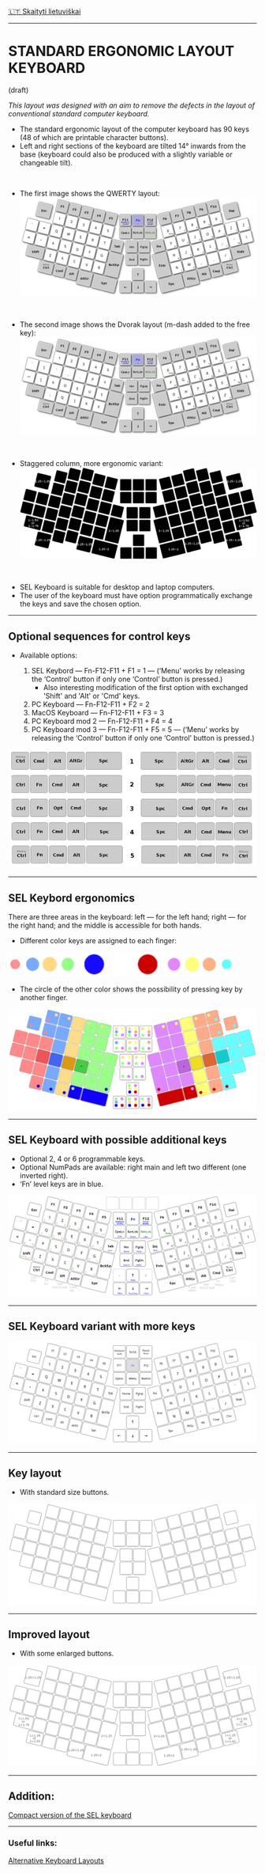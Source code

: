 [🇱🇹 Skaityti lietuviškai](SKAITYK.md)

-----------------------------------

# STANDARD ERGONOMIC LAYOUT KEYBOARD
(draft)

_This layout was designed with an aim to remove the defects in the layout of conventional standard computer keyboard._

+ The standard ergonomic layout of the computer keyboard has 90 keys (48 of which are printable character buttons).
+ Left and right sections of the keyboard are tilted 14° inwards from the base (keyboard could also be produced with a slightly variable or changeable tilt).

<br>

+ The first image shows the QWERTY layout:
![SEL Keyboard QWERTY](img/sel-keyboard-qwerty.png)

<br>

+ The second image shows the Dvorak layout (m-dash added to the free key):
![SEL Keyboard Dvorak](img/sel-keyboard-dvorak.png)

<br>

+ Staggered column, more ergonomic variant:
![SEL Keyboard staggered column ergonomics](img/sel-keyboard-basic-column-stagger.png)

<br>

+ SEL Keyboard is suitable for desktop and laptop computers.
+ The user of the keyboard must have option programmatically exchange the keys and save the chosen option.

-----------------------------------------------

## Optional sequences for control keys

+ Available options:

  1. SEL Keybord — Fn-F12-F11 + F1 = 1 — (‘Menu’ works by releasing the ‘Control’ button if only one ‘Control’ button is pressed.)
     +  Also interesting modification of the first option with exchanged 'Shift' and 'Alt' or 'Cmd' keys.
  2. PC Keyboard — Fn-F12-F11 + F2 = 2
  3. MacOS Keyboard — Fn-F12-F11 + F3 = 3
  4. PC Keyboard mod 2 — Fn-F12-F11 + F4 = 4
  5. PC Keyboard mod 3 — Fn-F12-F11 + F5 = 5 — (‘Menu’ works by releasing the ‘Control’ button if only one ‘Control’ button is pressed.)

![SEL Control layout](img/vald.png)

-----------------------------------------------

## SEL Keybord ergonomics

There are three areas in the keyboard: left — for the left hand; right — for the right hand; and the middle is accessible for both hands.

+ Different color keys are assigned to each finger:

![Assigned finger colors](img/prst.png)

+ The circle of the other color shows the possibility of pressing key by another finger.

![SEL Keyboard ergonomics](img/sel-keyboard-ergonomics.png)

-----------------------------------------------

## SEL Keyboard with possible additional keys

+ Optional 2, 4 or 6 programmable keys.
+ Optional NumPads are available: right main and left two different (one inverted right).
+ ‘Fn’ level keys are in blue.

![SEL Keyboard full](img/sel-keyboard-full.png)

-----------------------------------------------

## SEL Keyboard variant with more keys

![SEL Keyboard variant](img/sel-keyboard-variant.png)

-----------------------------------------------

## Key layout

+ With standard size buttons.

![SEL Keyboard basic](img/sel-keyboard-basic.png)

-----------------------------------------------

## Improved layout

+ With some enlarged buttons.

![SEL Keyboard enhanced ergonomics](img/sel-keyboard-enhanced.png)

-----------------------------------------------

## Addition:

[Compact version of the SEL keyboard](sel-compact-keyboard.md)

-----------------------------------------------


### Useful links:

[Alternative Keyboard Layouts](http://xahlee.info/kbd/dvorak_and_all_keyboard_layouts.html)
